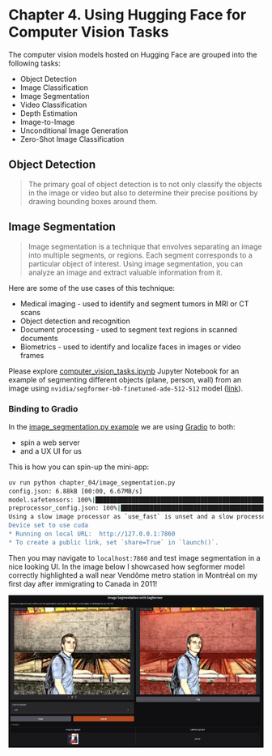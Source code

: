 # Chapter 4. Using Hugging Face for Computer Vision Tasks

The computer vision models hosted on Hugging Face are grouped into the following tasks:

- Object Detection
- Image Classification
- Image Segmentation
- Video Classification
- Depth Estimation
- Image-to-Image
- Unconditional Image Generation
- Zero-Shot Image Classification

## Object Detection

> The primary goal of object detection is to not only classify the objects in the image
> or video but also to determine their precise positions by drawing bounding boxes around them.

## Image Segmentation

> Image segmentation is a technique that envolves separating an image into multiple segments,
> or regions. Each segment corresponds to a particular object of interest. Using image segmentation,
> you can analyze an image and extract valuable information from it.

Here are some of the use cases of this technique:

- Medical imaging - used to identify and segment tumors in MRI or CT scans
- Object detection and recognition
- Document processing - used to segment text regions in scanned documents
- Biometrics - used to identify and localize faces in images or video frames

Please explore [computer_vision_tasks.ipynb](computer_vision_tasks.ipynb) Jupyter Notebook for an example of
segmenting different objects (plane, person, wall) from an image using `nvidia/segformer-b0-finetuned-ade-512-512`
model ([link](https://huggingface.co/nvidia/segformer-b0-finetuned-ade-512-512)).

### Binding to Gradio

In the [image_segmentation.py example](image_segmentation.py) we are using [Gradio](https://www.gradio.app/) to both:

- spin a web server
- and a UX UI for us

This is how you can spin-up the mini-app:

```bash
uv run python chapter_04/image_segmentation.py
config.json: 6.88kB [00:00, 6.67MB/s]
model.safetensors: 100%|████████████████████████████████████████████████████████████| 15.0M/15.0M [00:00<00:00, 20.1MB/s]
preprocessor_config.json: 100%|█████████████████████████████████████████████████████████| 271/271 [00:00<00:00, 1.93MB/s]
Using a slow image processor as `use_fast` is unset and a slow processor was saved with this model. `use_fast=True` will be the default behavior in v4.52, even if the model was saved with a slow processor. This will result in minor differences in outputs. You'll still be able to use a slow processor with `use_fast=False`.
Device set to use cuda
* Running on local URL:  http://127.0.0.1:7860
* To create a public link, set `share=True` in `launch()`.
```

Then you may navigate to `localhost:7860` and test image segmentation in a nice looking UI. In the image below I showcased
how segformer model correctly highlighted a wall near Vendôme metro station in Montréal on my first day after immigrating
to Canada in 2011!

![Image Segmentation Example](../images/chapter_04_image_segmentation.png)
